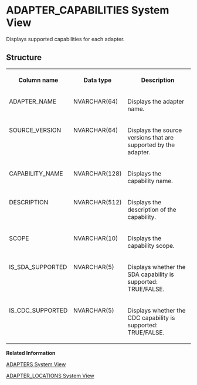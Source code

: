 <!-- loioa1fcde3545984c14a92cfb0143c3c7a6 -->

# ADAPTER\_CAPABILITIES System View

Displays supported capabilities for each adapter.



## Structure


<table>
<tr>
<th valign="top">

Column name



</th>
<th valign="top">

Data type



</th>
<th valign="top">

Description



</th>
</tr>
<tr>
<td valign="top">

ADAPTER\_NAME



</td>
<td valign="top">

NVARCHAR\(64\)



</td>
<td valign="top">

Displays the adapter name.



</td>
</tr>
<tr>
<td valign="top">

SOURCE\_VERSION



</td>
<td valign="top">

NVARCHAR\(64\)



</td>
<td valign="top">

Displays the source versions that are supported by the adapter.



</td>
</tr>
<tr>
<td valign="top">

CAPABILITY\_NAME



</td>
<td valign="top">

NVARCHAR\(128\)



</td>
<td valign="top">

Displays the capability name.



</td>
</tr>
<tr>
<td valign="top">

DESCRIPTION



</td>
<td valign="top">

NVARCHAR\(512\)



</td>
<td valign="top">

Displays the description of the capability.



</td>
</tr>
<tr>
<td valign="top">

SCOPE



</td>
<td valign="top">

NVARCHAR\(10\)



</td>
<td valign="top">

Displays the capability scope.



</td>
</tr>
<tr>
<td valign="top">

IS\_SDA\_SUPPORTED



</td>
<td valign="top">

NVARCHAR\(5\)



</td>
<td valign="top">

Displays whether the SDA capability is supported: TRUE/FALSE.



</td>
</tr>
<tr>
<td valign="top">

IS\_CDC\_SUPPORTED



</td>
<td valign="top">

NVARCHAR\(5\)



</td>
<td valign="top">

Displays whether the CDC capability is supported: TRUE/FALSE.



</td>
</tr>
</table>

**Related Information**  


[ADAPTERS System View](adapters-system-view-6d91840.md "Displays adapters available in the SAP HANA system.")

[ADAPTER\_LOCATIONS System View](adapter-locations-system-view-99d5ff2.md "Displays the location of adapters.")

